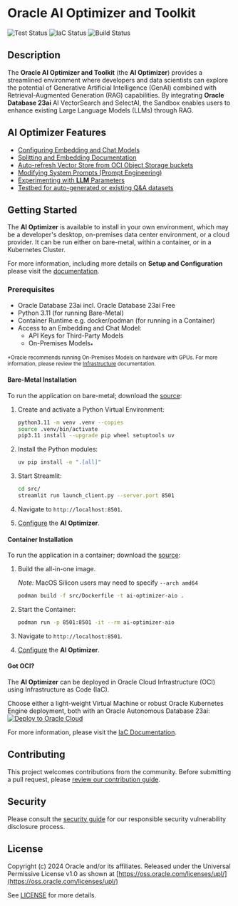 # Oracle AI Optimizer and Toolkit

<!-- spell-checker:ignore streamlit, venv, setuptools -->
![Test Status](https://github.com/oracle/ai-optimizer/actions/workflows/pytest.yml/badge.svg)
![IaC Status](https://github.com/oracle/ai-optimizer/actions/workflows/opentofu.yml/badge.svg)
![Build Status](https://github.com/oracle/ai-optimizer/actions/workflows/image_smoke.yml/badge.svg)

## Description

The **Oracle AI Optimizer and Toolkit** (the **AI Optimizer**) provides a streamlined environment where developers and data scientists can explore the potential of Generative Artificial Intelligence (GenAI) combined with Retrieval-Augmented Generation (RAG) capabilities. By integrating **Oracle Database 23ai** AI VectorSearch and SelectAI, the Sandbox enables users to enhance existing Large Language Models (LLMs) through RAG.

## AI Optimizer Features

- [Configuring Embedding and Chat Models](https://oracle.github.io/ai-optimizer/client/configuration/model_config)
- [Splitting and Embedding Documentation](https://oracle.github.io/ai-optimizer/client/tools/split_embed)
- [Auto-refresh Vector Store from OCI Object Storage buckets](https://oracle.github.io/ai-optimizer/server/api/v1/embed)
- [Modifying System Prompts (Prompt Engineering)](https://oracle.github.io/ai-optimizer/client/tools/prompt_eng)
- [Experimenting with **LLM** Parameters](https://oracle.github.io/ai-optimizer/client/chatbot)
- [Testbed for auto-generated or existing Q&A datasets](https://oracle.github.io/ai-optimizer/client/testbed)

## Getting Started

The **AI Optimizer** is available to install in your own environment, which may be a developer's desktop, on-premises data center environment, or a cloud provider. It can be run either on bare-metal, within a container, or in a Kubernetes Cluster.

For more information, including more details on **Setup and Configuration** please visit the [documentation](https://oracle.github.io/ai-optimizer).

### Prerequisites

- Oracle Database 23ai incl. Oracle Database 23ai Free
- Python 3.11 (for running Bare-Metal)
- Container Runtime e.g. docker/podman (for running in a Container)
- Access to an Embedding and Chat Model:
  - API Keys for Third-Party Models
  - On-Premises Models<sub>\*</sub>

<sub>\*Oracle recommends running On-Premises Models on hardware with GPUs. For more information, please review the [Infrastructure](https://oracle.github.io/ai-optimizer/infrastructure) documentation.</sub>

#### Bare-Metal Installation

To run the application on bare-metal; download the [source](https://github.com/oracle/ai-optimizer):

1. Create and activate a Python Virtual Environment:

   ```bash
   python3.11 -m venv .venv --copies
   source .venv/bin/activate
   pip3.11 install --upgrade pip wheel setuptools uv
   ```

1. Install the Python modules:

   ```bash
   uv pip install -e ".[all]"
   ```

1. Start Streamlit:

   ```bash
   cd src/
   streamlit run launch_client.py --server.port 8501
   ```

1. Navigate to `http://localhost:8501`.

1. [Configure](https://oracle.github.io/ai-optimizer/client/configuration) the **AI Optimizer**.

#### Container Installation

To run the application in a container; download the [source](https://github.com/oracle/ai-optimizer):

1. Build the all-in-one image.

   _Note:_ MacOS Silicon users may need to specify `--arch amd64`

   ```bash
   podman build -f src/Dockerfile -t ai-optimizer-aio .
   ```

1. Start the Container:

   ```bash
   podman run -p 8501:8501 -it --rm ai-optimizer-aio
   ```

1. Navigate to `http://localhost:8501`.

1. [Configure](https://oracle.github.io/ai-optimizer/client/configuration/index.html) the **AI Optimizer**.

#### Got OCI?

The **AI Optimizer** can be deployed in Oracle Cloud Infrastructure (OCI) using Infrastructure as Code (IaC).

Choose either a light-weight Virtual Machine or robust Oracle Kubernetes Engine deployment, both with an Oracle Autonomous Database 23ai:  
[![Deploy to Oracle Cloud][magic_button]][magic_arch_stack]

For more information, please visit the [IaC Documentation](https://oracle.github.io/ai-optimizer/advanced/iac/index.html).

## Contributing

This project welcomes contributions from the community. Before submitting a pull request, please [review our contribution guide](./CONTRIBUTING.md).

## Security

Please consult the [security guide](./SECURITY.md) for our responsible security vulnerability disclosure process.

## License

Copyright (c) 2024 Oracle and/or its affiliates.
Released under the Universal Permissive License v1.0 as shown at [https://oss.oracle.com/licenses/upl/](https://oss.oracle.com/licenses/upl/)

See [LICENSE](./LICENSE.txt) for more details.


[magic_button]: https://oci-resourcemanager-plugin.plugins.oci.oraclecloud.com/latest/deploy-to-oracle-cloud.svg
[magic_arch_stack]: https://cloud.oracle.com/resourcemanager/stacks/create?zipUrl=https://github.com/oracle/ai-optimizer/releases/latest/download/ai-optimizer-iac.zip